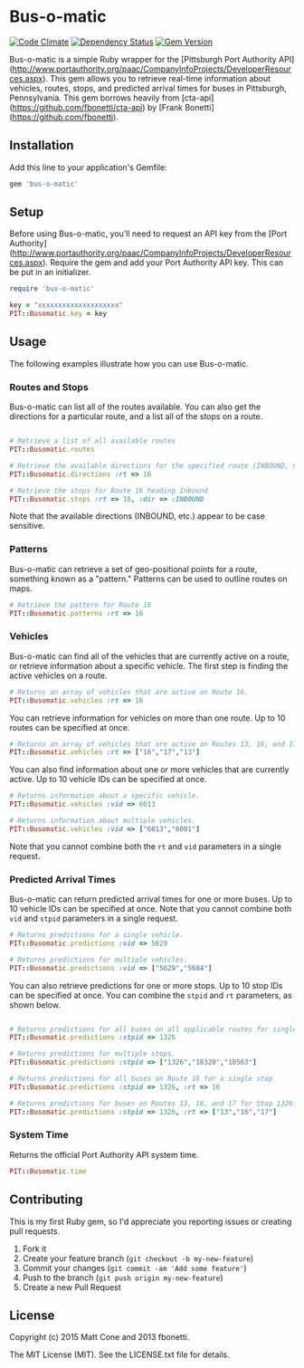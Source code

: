 # Bus-o-matic

[![Code Climate](https://codeclimate.com/repos/54c45d61695680238c000c6f/badges/a02f530f79ad43d83de5/gpa.svg)](https://codeclimate.com/repos/54c45d61695680238c000c6f/feed)
[![Dependency Status](https://gemnasium.com/mattcone/bus-o-matic.svg)](https://gemnasium.com/mattcone/bus-o-matic)
[![Gem Version](https://badge.fury.io/rb/bus-o-matic.svg)](http://badge.fury.io/rb/bus-o-matic)

Bus-o-matic is a simple Ruby wrapper for the [Pittsburgh Port Authority API] 
(http://www.portauthority.org/paac/CompanyInfoProjects/DeveloperResources.aspx).
This gem allows you to retrieve real-time information about vehicles, routes, 
stops, and predicted arrival times for buses in Pittsburgh, Pennsylvania.
This gem borrows heavily from [cta-api] (https://github.com/fbonetti/cta-api)
by [Frank Bonetti] (https://github.com/fbonetti). 

## Installation

Add this line to your application's Gemfile:

```ruby
gem 'bus-o-matic'
```

## Setup

Before using Bus-o-matic, you'll need to request an API key from the [Port 
Authority] (http://www.portauthority.org/paac/CompanyInfoProjects/DeveloperResources.aspx). 
Require the gem and add your Port Authority API key. This can be put in an initializer.

```ruby
require 'bus-o-matic'

key = "xxxxxxxxxxxxxxxxxxxx"
PIT::Busomatic.key = key
```

## Usage

The following examples illustrate how you can use Bus-o-matic.

### Routes and Stops

Bus-o-matic can list all of the routes available. You can also get the 
directions for a particular route, and a list all of the stops on a route.

```ruby

# Retrieve a list of all available routes
PIT::Busomatic.routes

# Retrieve the available directions for the specified route (INBOUND, OUTBOUND, etc.)
PIT::Busomatic.directions :rt => 16

# Retrieve the stops for Route 16 heading Inbound
PIT::Busomatic.stops :rt => 16, :dir => :INBOUND
```

Note that the available directions (INBOUND, etc.) appear to be case sensitive. 

### Patterns

Bus-o-matic can retrieve a set of geo-positional points for a route, something 
known as a "pattern." Patterns can be used to outline routes on maps.

```ruby
# Retrieve the pattern for Route 16
PIT::Busomatic.patterns :rt => 16
```

### Vehicles

Bus-o-matic can find all of the vehicles that are currently active on a route, 
or retrieve information about a specific vehicle. The first step is finding 
the active vehicles on a route.

```ruby
# Returns an array of vehicles that are active on Route 16.
PIT::Busomatic.vehicles :rt => 16
```

You can retrieve information for vehicles on more than one route. Up to 10 
routes can be specified at once.

```ruby
# Returns an array of vehicles that are active on Routes 13, 16, and 17.
PIT::Busomatic.vehicles :rt => ["16","17","13"]
```

You can also find information about one or more vehicles that are currently
active. Up to 10 vehicle IDs can be specified at once.

```ruby
# Returns information about a specific vehicle.
PIT::Busomatic.vehicles :vid => 6013

# Returns information about multiple vehicles.
PIT::Busomatic.vehicles :vid => ["6013","6001"]
```

Note that you cannot combine both the `rt` and `vid` parameters in a single 
request.

### Predicted Arrival Times

Bus-o-matic can return predicted arrival times for one or more buses. Up to 10 
vehicle IDs can be specified at once. Note that you cannot combine both `vid` 
and `stpid` parameters in a single request.

```ruby
# Returns predictions for a single vehicle.
PIT::Busomatic.predictions :vid => 5629

# Returns predictions for multiple vehicles. 
PIT::Busomatic.predictions :vid => ["5629","5604"]
```

You can also retrieve predictions for one or more stops. Up to 10 stop IDs can 
be specified at once. You can combine the `stpid` and `rt` parameters, as shown
below.

```ruby

# Returns predictions for all buses on all applicable routes for single stop.
PIT::Busomatic.predictions :stpid => 1326

# Returns predictions for multiple stops.
PIT::Busomatic.predictions :stpid => ["1326","18320","18563"]

# Returns predictions for all buses on Route 16 for a single stop 
PIT::Busomatic.predictions :stpid => 1326, :rt => 16

# Returns predictions for buses on Routes 13, 16, and 17 for Stop 1326.
PIT::Busomatic.predictions :stpid => 1326, :rt => ["13","16","17"]
```

### System Time

Returns the official Port Authority API system time. 

```ruby
PIT::Busomatic.time
```


## Contributing

This is my first Ruby gem, so I'd appreciate you reporting issues or creating 
pull requests. 

1. Fork it
2. Create your feature branch (`git checkout -b my-new-feature`)
3. Commit your changes (`git commit -am 'Add some feature'`)
4. Push to the branch (`git push origin my-new-feature`)
5. Create a new Pull Request


## License

Copyright (c) 2015 Matt Cone and 2013 fbonetti.

The MIT License (MIT). See the LICENSE.txt file for details.